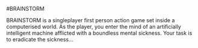 #BRAINSTORM

BRAINSTORM is a singleplayer first person action game set inside a computerised world. As the player, you enter the mind of an artificially intelligent machine afflicted with a boundless mental sickness. Your task is to eradicate the sickness...

